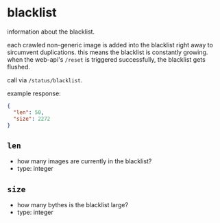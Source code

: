 # blacklist

information about the blacklist.

each crawled non-generic image is added into the blacklist right away to sircumvent duplications.
this means the blacklist is constantly growing.  
when the web-api's `/reset` is triggered successfully, the blacklist gets flushed.

call via `/status/blacklist`.

example response:

```json
{
  "len": 50,
  "size": 2272
}
```


## `len`

- how many images are currently in the blacklist?
- type: integer


## `size`

- how many bythes is the blacklist large?
- type: integer

